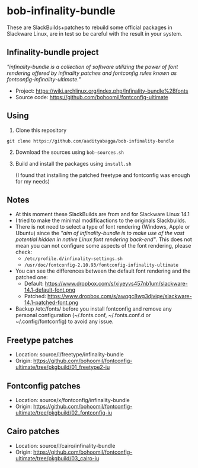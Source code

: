 # bob-infinality-bundle

These are SlackBuilds+patches to rebuild some official
packages in Slackware Linux, are in test so be
careful with the result in your system.

## Infinality-bundle project

*"infinality-bundle is a collection of software utilizing the power of font
rendering offered by infinality patches and fontconfig rules known as
fontconfig-infinality-ultimate."*

*  Project: https://wiki.archlinux.org/index.php/Infinality-bundle%2Bfonts
*  Source code: https://github.com/bohoomil/fontconfig-ultimate

## Using

1.  Clone this repository

  ```git clone https://github.com/aadityabagga/bob-infinality-bundle```

2. Download the sources using `bob-sources.sh`

3. Build and install the packages using `install.sh`

   (I found that installing the patched freetype and fontconfig was enough for my needs)

## Notes

*  At this moment these SlackBuilds are from and for Slackware Linux 14.1
*  I tried to make the minimal modificactions to the originals Slackbuilds.
*  There is not need to select a type of font rendering (Windows, Apple or Ubuntu)
   since the *"aim of infinality-bundle is to make use of the vast potential hidden
   in native Linux font rendering back-end"*. This does not mean you can not
   configure some aspects of the font rendering, please check:
   *  `/etc/profile.d/infinality-settings.sh`
   *  `/usr/doc/fontconfig-2.10.93/fontconfig-infinality-ultimate`
*  You can see the differences between the default font rendering and the patched one:
   *  Default: https://www.dropbox.com/s/xiyeyvs457nb1um/slackware-14.1-default-font.png
   *  Patched: https://www.dropbox.com/s/awqgc8wg3djviqe/slackware-14.1-patched-font.png
*  Backup /etc/fonts/ before you install fontconfig and remove any personal configuration
   (~/.fonts.conf, ~/.fonts.conf.d or ~/.config/fontconfig) to avoid any issue.


## Freetype patches

*  Location: source/l/freetype/infinality-bundle
*  Origin: https://github.com/bohoomil/fontconfig-ultimate/tree/pkgbuild/01_freetype2-iu

## Fontconfig patches

*  Location: source/x/fontconfig/infinality-bundle
*  Origin: https://github.com/bohoomil/fontconfig-ultimate/tree/pkgbuild/02_fontconfig-iu

## Cairo patches

*  Location: source/l/cairo/infinality-bundle
*  Origin: https://github.com/bohoomil/fontconfig-ultimate/tree/pkgbuild/03_cairo-iu
